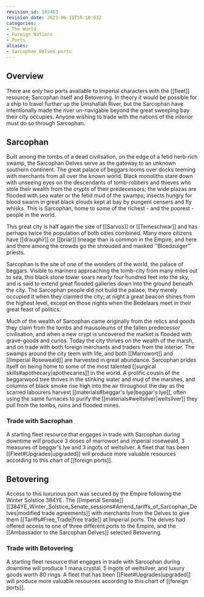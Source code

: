 ```yaml
---
revision_id: 102483
revision_date: 2023-06-19T19:10:03Z
categories:
- The World
- Foreign Nations
- Ports
aliases:
- Sarcophan_Delves_ports
---
```



## Overview
There are only two ports available to Imperial characters with the [[fleet]] resource; Sarcophan itself and Betovering. In theory it would be possible for a ship to travel further up the Umshallah River, but the Sarcophan have intentionally made the river un-navigable beyond the great sweeping bay their city occupies. Anyone wishing to trade with the nations of the interior must do so through Sarcophan.

## Sarcophan
Built among the tombs of a dead civilisation, on the edge of a fetid herb-rich swamp, the Sarcophan Delves serve as the gateway to an unknown southern continent. The great palace of beggars looms over docks teeming with merchants from all over the known world. Black monoliths stare down with unseeing eyes on the descendants of tomb-robbers and thieves who stole their wealth from the crypts of their predecessors; the wide plazas are flooded with sea water or the fetid mud of the swamps; insects hungry for blood swarm in great black clouds kept at bay by pungent censers and fly whisks. This is Sarcophan, home to some of the richest - and the poorest - people in the world.

This great city is half again the size of [[Sarvos]] or [[Temeschwar]] and has perhaps twice the population of both cities combined. Many more citizens have [[draughir]] or [[briar]] lineage than is common in the Empire, and here and there among the crowds go the shrouded and masked ''Bloedzuiger'' priests.

Sarcophan is the site of one of the wonders of the world, the palace of beggars. Visible to mariners approaching the tomb-city from many miles out to sea, this black stone tower soars nearly four hundred feet into the sky, and is said to extend great flooded galleries down into the ground beneath the city. The Sarcophan people did not build the palace, they merely occupied it when they claimed the city; at night a great beacon shines from the highest level, except on those nights when the Bedelaars meet in their great feast of politics. 

Much of the wealth of Sarcophan came originally from the relics and goods they claim from the tombs and mausoleums of the fallen predecessor civilisation, and when a new crypt is uncovered the market is flooded with grave-goods and curios. Today the city thrives on the wealth of the marsh, and on trade with both foreign merchants and traders from the interior. The swamps around the city teem with life, and both [[Marrowort]] and [[Imperial Roseweald]] are harvested in great abundance. Sarcophan prides itself on being home to some of the most talented [[surgical skills#apothecary|apothecaries]] in the world. A prolific cousin of the beggarwood tree thrives in the stinking water and mud of the marshes, and columns of black smoke rise high into the air throughout the day as the scarred labourers harvest [[materials#beggar's lye|beggar's lye]], often using the same furnaces to purify the [[materials#weltsilver|weltsilver]] they pull from the tombs, ruins and flooded mines.

### Trade with Sacrophan
A starting fleet resource that engages in trade with Sarcophan during downtime will produce 3 doses of marrowort and imperial roseweald, 3 measures of beggar's lye and 3 ingots of weltsilver. A fleet that has been [[Fleet#Upgrades|upgraded]] will produce more valuable resources according to this chart of [[foreign ports]].

## Betovering
Access to this luxurious port was secured by the Empire following the Winter Solstice 384YE. The [[Imperial Senate]] [[384YE_Winter_Solstice_Senate_sessions#Amend_tariffs_of_Sarcophan_Delves|modified trade agreements]] with merchants from the Delves to give them [[Tariffs#Free_Trade|free trade]] at Imperial ports. The delves had offered access to one of three different ports to the Empire, and the [[Ambassador to the Sarcophan Delves]] selected Betovering.

### Trade with Betovering
A starting fleet resource that engages in trade with Sarcophan during downtime will produce 1 mana crystal, 5 ingots of weltsilver, and luxury goods worth 80 rings. A fleet that has been [[Fleet#Upgrades|upgraded]] will produce more valuable resources according to this chart of [[foreign ports]].



